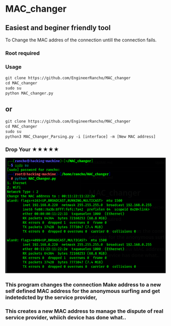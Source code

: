 # MAC_changer

## Easiest and beginer friendly tool

To Change the MAC addres of the connection untill the connection fails. 

### Root required

### Usage
```
git clone https://github.com/EngineerRancho/MAC_changer
cd MAC_changer
sudo su
python MAC_changer.py
```
## or
```
git clone https://github.com/EngineerRancho/MAC_changer
cd MAC_changer
sudo su
python3 MAC_Changer_Parsing.py -i [interface] -m [New MAC address]
```

### Drop Your ★★★★★

![](.Screenshot.png)

### This program changes the connection Make address to a new self defined MAC address for the anonymous surfing and get indetedcted by the service provider,
### This creates a new MAC address to manage the dispute of real service provider, whiich device has done what..

